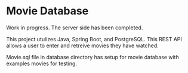 # Movie Database 
Work in progress. The server side has been completed. 

This project utulizes Java, Spring Boot, and PostgreSQL. This REST API allows a user to enter and retreive movies they have watched. 

Movie.sql file in database directory has setup for movie database with examples movies for testing. 
